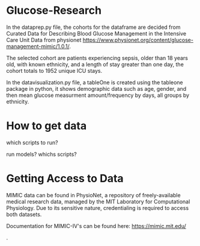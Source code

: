 # Glucose-Research

In the dataprep.py file, the cohorts for the dataframe are decided from Curated Data for Describing Blood Glucose Management in the Intensive Care Unit Data from physionet https://www.physionet.org/content/glucose-management-mimic/1.0.1/.

The selected cohort are patients experiencing sepsis, older than 18 years old, with known ethnicity, and a length of stay greater than one day, the cohort totals to 1952 unique ICU stays.

In the datavisualization.py file, a tableOne is created using the tableone package in python, it shows demographic data such as age, gender, and then mean glucose measurment amount/frequency by days, all groups by ethnicity.


# How to get data

which scripts to run?

run models? whichs scripts?

# Getting Access to Data

MIMIC data can be found in PhysioNet, a repository of freely-available medical research data, managed by the MIT Laboratory for Computational Physiology. Due to its sensitive nature, credentialing is required to access both datasets.

Documentation for MIMIC-IV's can be found here: https://mimic.mit.edu/

.
